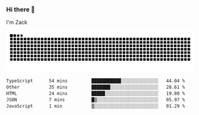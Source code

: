 ### Hi there 👋
I'm Zack

![](https://raw.githubusercontent.com/z4cki/z4cki/refs/heads/output/github-contribution-grid-snake.svg)
<!--START_SECTION:waka-->

```txt
TypeScript      54 mins         ███████████░░░░░░░░░░░░░░   44.04 %
Other           35 mins         ███████░░░░░░░░░░░░░░░░░░   28.61 %
HTML            24 mins         █████░░░░░░░░░░░░░░░░░░░░   19.80 %
JSON            7 mins          █▒░░░░░░░░░░░░░░░░░░░░░░░   05.97 %
JavaScript      1 min           ▒░░░░░░░░░░░░░░░░░░░░░░░░   01.29 %
```

<!--END_SECTION:waka-->
